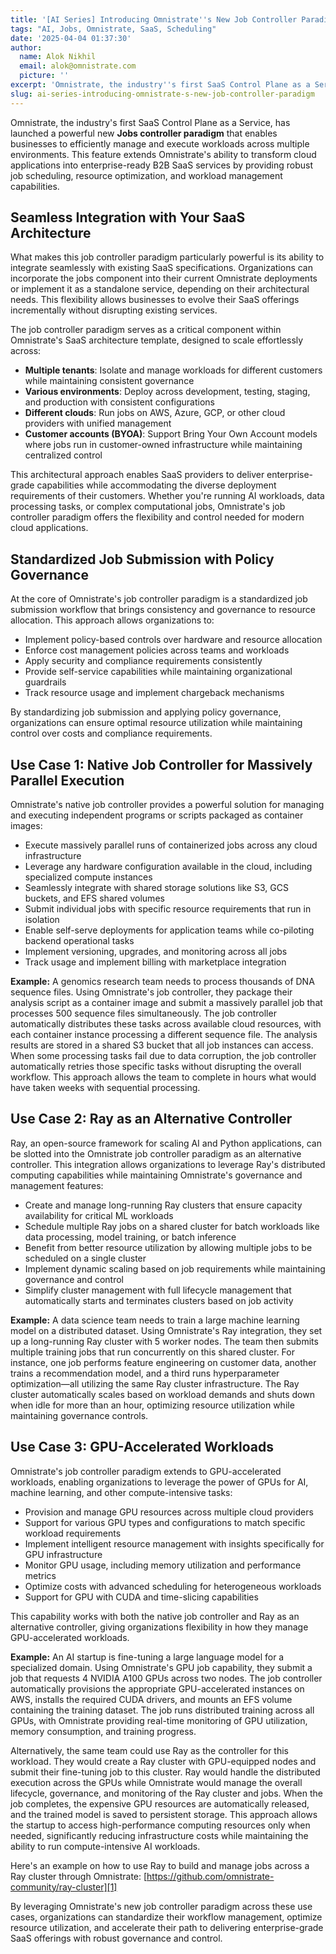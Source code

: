 ```yaml
---
title: '[AI Series] Introducing Omnistrate''s New Job Controller Paradigm'
tags: "AI, Jobs, Omnistrate, SaaS, Scheduling"
date: '2025-04-04 01:37:30'
author:
  name: Alok Nikhil
  email: alok@omnistrate.com
  picture: ''
excerpt: 'Omnistrate, the industry''s first SaaS Control Plane as a Service, has launched a powerful new Jobs controller paradigm that enables businesses to efficiently manage and execute workloads across...'
slug: ai-series-introducing-omnistrate-s-new-job-controller-paradigm
---
```


Omnistrate, the industry's first SaaS Control Plane as a Service, has launched a powerful new **Jobs controller paradigm** that enables businesses to efficiently manage and execute workloads across multiple environments. This feature extends Omnistrate's ability to transform cloud applications into enterprise-ready B2B SaaS services by providing robust job scheduling, resource optimization, and workload management capabilities.


## Seamless Integration with Your SaaS Architecture


What makes this job controller paradigm particularly powerful is its ability to integrate seamlessly with existing SaaS specifications. Organizations can incorporate the jobs component into their current Omnistrate deployments or implement it as a standalone service, depending on their architectural needs. This flexibility allows businesses to evolve their SaaS offerings incrementally without disrupting existing services.

The job controller paradigm serves as a critical component within Omnistrate's SaaS architecture template, designed to scale effortlessly across:

* **Multiple tenants**: Isolate and manage workloads for different customers while maintaining consistent governance
* **Various environments**: Deploy across development, testing, staging, and production with consistent configurations
* **Different clouds**: Run jobs on AWS, Azure, GCP, or other cloud providers with unified management
* **Customer accounts (BYOA)**: Support Bring Your Own Account models where jobs run in customer-owned infrastructure while maintaining centralized control

This architectural approach enables SaaS providers to deliver enterprise-grade capabilities while accommodating the diverse deployment requirements of their customers. Whether you're running AI workloads, data processing tasks, or complex computational jobs, Omnistrate's job controller paradigm offers the flexibility and control needed for modern cloud applications.


## Standardized Job Submission with Policy Governance


At the core of Omnistrate's job controller paradigm is a standardized job submission workflow that brings consistency and governance to resource allocation. This approach allows organizations to:

* Implement policy-based controls over hardware and resource allocation
* Enforce cost management policies across teams and workloads
* Apply security and compliance requirements consistently
* Provide self-service capabilities while maintaining organizational guardrails
* Track resource usage and implement chargeback mechanisms

By standardizing job submission and applying policy governance, organizations can ensure optimal resource utilization while maintaining control over costs and compliance requirements.


## Use Case 1: Native Job Controller for Massively Parallel Execution


Omnistrate's native job controller provides a powerful solution for managing and executing independent programs or scripts packaged as container images:

* Execute massively parallel runs of containerized jobs across any cloud infrastructure
* Leverage any hardware configuration available in the cloud, including specialized compute instances
* Seamlessly integrate with shared storage solutions like S3, GCS buckets, and EFS shared volumes
* Submit individual jobs with specific resource requirements that run in isolation
* Enable self-serve deployments for application teams while co-piloting backend operational tasks
* Implement versioning, upgrades, and monitoring across all jobs
* Track usage and implement billing with marketplace integration

**Example:** A genomics research team needs to process thousands of DNA sequence files. Using Omnistrate's job controller, they package their analysis script as a container image and submit a massively parallel job that processes 500 sequence files simultaneously. The job controller automatically distributes these tasks across available cloud resources, with each container instance processing a different sequence file. The analysis results are stored in a shared S3 bucket that all job instances can access. When some processing tasks fail due to data corruption, the job controller automatically retries those specific tasks without disrupting the overall workflow. This approach allows the team to complete in hours what would have taken weeks with sequential processing.


## Use Case 2: Ray as an Alternative Controller


Ray, an open-source framework for scaling AI and Python applications, can be slotted into the Omnistrate job controller paradigm as an alternative controller. This integration allows organizations to leverage Ray's distributed computing capabilities while maintaining Omnistrate's governance and management features:

* Create and manage long-running Ray clusters that ensure capacity availability for critical ML workloads
* Schedule multiple Ray jobs on a shared cluster for batch workloads like data processing, model training, or batch inference
* Benefit from better resource utilization by allowing multiple jobs to be scheduled on a single cluster
* Implement dynamic scaling based on job requirements while maintaining governance and control
* Simplify cluster management with full lifecycle management that automatically starts and terminates clusters based on job activity

**Example:** A data science team needs to train a large machine learning model on a distributed dataset. Using Omnistrate's Ray integration, they set up a long-running Ray cluster with 5 worker nodes. The team then submits multiple training jobs that run concurrently on this shared cluster. For instance, one job performs feature engineering on customer data, another trains a recommendation model, and a third runs hyperparameter optimization—all utilizing the same Ray cluster infrastructure. The Ray cluster automatically scales based on workload demands and shuts down when idle for more than an hour, optimizing resource utilization while maintaining governance controls.


## Use Case 3: GPU-Accelerated Workloads


Omnistrate's job controller paradigm extends to GPU-accelerated workloads, enabling organizations to leverage the power of GPUs for AI, machine learning, and other compute-intensive tasks:

* Provision and manage GPU resources across multiple cloud providers
* Support for various GPU types and configurations to match specific workload requirements
* Implement intelligent resource management with insights specifically for GPU infrastructure
* Monitor GPU usage, including memory utilization and performance metrics
* Optimize costs with advanced scheduling for heterogeneous workloads
* Support for GPU with CUDA and time-slicing capabilities

This capability works with both the native job controller and Ray as an alternative controller, giving organizations flexibility in how they manage GPU-accelerated workloads.

**Example:** An AI startup is fine-tuning a large language model for a specialized domain. Using Omnistrate's GPU job capability, they submit a job that requests 4 NVIDIA A100 GPUs across two nodes. The job controller automatically provisions the appropriate GPU-accelerated instances on AWS, installs the required CUDA drivers, and mounts an EFS volume containing the training dataset. The job runs distributed training across all GPUs, with Omnistrate providing real-time monitoring of GPU utilization, memory consumption, and training progress.

Alternatively, the same team could use Ray as the controller for this workload. They would create a Ray cluster with GPU-equipped nodes and submit their fine-tuning job to this cluster. Ray would handle the distributed execution across the GPUs while Omnistrate would manage the overall lifecycle, governance, and monitoring of the Ray cluster and jobs. When the job completes, the expensive GPU resources are automatically released, and the trained model is saved to persistent storage. This approach allows the startup to access high-performance computing resources only when needed, significantly reducing infrastructure costs while maintaining the ability to run compute-intensive AI workloads.

Here's an example on how to use Ray to build and manage jobs across a Ray cluster through Omnistrate: [https://github.com/omnistrate-community/ray-cluster][1]

By leveraging Omnistrate's new job controller paradigm across these use cases, organizations can standardize their workflow management, optimize resource utilization, and accelerate their path to delivering enterprise-grade SaaS offerings with robust governance and control.


  [1]: https://github.com/omnistrate-community/ray-cluster
